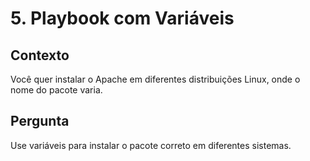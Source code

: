 # 5. Playbook com Variáveis

## Contexto
Você quer instalar o Apache em diferentes distribuições Linux, onde o nome do pacote varia.

## Pergunta
Use variáveis para instalar o pacote correto em diferentes sistemas.
